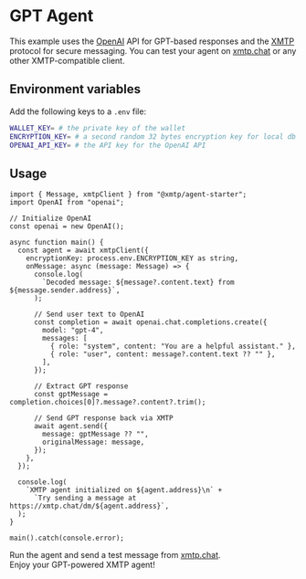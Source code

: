 # GPT Agent

This example uses the [OpenAI](https://openai.com) API for GPT-based responses and the [XMTP](https://xmtp.org) protocol for secure messaging. You can test your agent on [xmtp.chat](https://xmtp.chat) or any other XMTP-compatible client.

## Environment variables

Add the following keys to a `.env` file:

```bash
WALLET_KEY= # the private key of the wallet
ENCRYPTION_KEY= # a second random 32 bytes encryption key for local db encryption
OPENAI_API_KEY= # the API key for the OpenAI API
```

## Usage

```tsx
import { Message, xmtpClient } from "@xmtp/agent-starter";
import OpenAI from "openai";

// Initialize OpenAI
const openai = new OpenAI();

async function main() {
  const agent = await xmtpClient({
    encryptionKey: process.env.ENCRYPTION_KEY as string,
    onMessage: async (message: Message) => {
      console.log(
        `Decoded message: ${message?.content.text} from ${message.sender.address}`,
      );

      // Send user text to OpenAI
      const completion = await openai.chat.completions.create({
        model: "gpt-4",
        messages: [
          { role: "system", content: "You are a helpful assistant." },
          { role: "user", content: message?.content.text ?? "" },
        ],
      });

      // Extract GPT response
      const gptMessage = completion.choices[0]?.message?.content?.trim();

      // Send GPT response back via XMTP
      await agent.send({
        message: gptMessage ?? "",
        originalMessage: message,
      });
    },
  });

  console.log(
    `XMTP agent initialized on ${agent.address}\n` +
      `Try sending a message at https://xmtp.chat/dm/${agent.address}`,
  );
}

main().catch(console.error);
```

Run the agent and send a test message from [xmtp.chat](https://xmtp.chat).  
Enjoy your GPT-powered XMTP agent!
